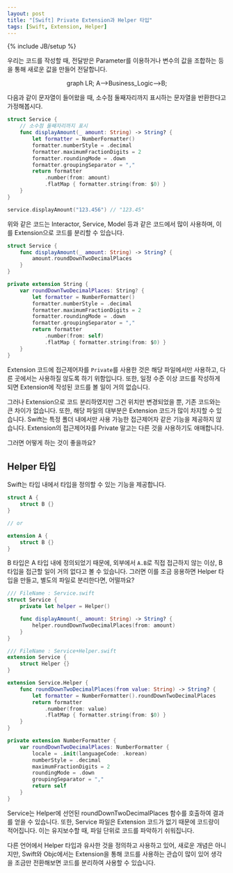 ```yaml
---
layout: post
title: "[Swift] Private Extension과 Helper 타입"
tags: [Swift, Extension, Helper]
---
```

{% include JB/setup %}

우리는 코드를 작성할 때, 전달받은 Parameter를 이용하거나 변수의 값을 조합하는 등을 통해 새로운 값을 만들어 전달합니다.

<div class="mermaid" style="display:flex;justify-content:center;"> 
graph LR;
    A-->Business_Logic-->B;
</div>

다음과 같이 문자열이 들어왔을 때, 소수점 둘째자리까지 표시하는 문자열을 반환한다고 가정해봅시다.

```swift
struct Service {
    // 소수점 둘째자리까지 표시
    func displayAmount(_ amount: String) -> String? {
        let formatter = NumberFormatter()
        formatter.numberStyle = .decimal
        formatter.maximumFractionDigits = 2
        formatter.roundingMode = .down
        formatter.groupingSeparator = ","
        return formatter
            .number(from: amount)
            .flatMap { formatter.string(from: $0) }
    }
}

service.displayAmount("123.456") // "123.45"
```

위와 같은 코드는 Interactor, Service, Model 등과 같은 코드에서 많이 사용하며, 이를 Extension으로 코드를 분리할 수 있습니다.

```swift
struct Service {
    func displayAmount(_ amount: String) -> String? {
        amount.roundDownTwoDecimalPlaces
    }
}

private extension String {
    var roundDownTwoDecimalPlaces: String? {
        let formatter = NumberFormatter()
        formatter.numberStyle = .decimal
        formatter.maximumFractionDigits = 2
        formatter.roundingMode = .down
        formatter.groupingSeparator = ","
        return formatter
            .number(from: self)
            .flatMap { formatter.string(from: $0) }
    }
}
```

Extension 코드에 접근제어자를 `Private`를 사용한 것은 해당 파일에서만 사용하고, 다른 곳에서는 사용하질 않도록 하기 위함입니다. 또한, 일정 수준 이상 코드를 작성하게 되면 Extension에 작성된 코드를 볼 일이 거의 없습니다. 

그러나 Extension으로 코드 분리하였지만 그건 위치만 변경되었을 뿐, 기존 코드와는 큰 차이가 없습니다. 또한, 해당 파일의 대부분은 Extension 코드가 많이 차지할 수 있습니다. Swift는 특정 폴더 내에서만 사용 가능한 접근제어자 같은 기능을 제공하지 않습니다. Extension의 접근제어자를 Private 말고는 다른 것을 사용하기도 애매합니다.

그러면 어떻게 하는 것이 좋을까요?

## Helper 타입

Swift는 타입 내에서 타입을 정의할 수 있는 기능을 제공합니다.

```swift
struct A {
    struct B {}
}

// or

extension A {
    struct B {}
}
```

B 타입은 A 타입 내에 정의되었기 때문에, 외부에서 `A.B`로 직접 접근하지 않는 이상, B 타입을 접근할 일이 거의 없다고 볼 수 있습니다. 그러면 이를 조금 응용하면 Helper 타입을 만들고, 별도의 파일로 분리한다면, 어떨까요?

```swift
/// FileName : Service.swift
struct Service {
    private let helper = Helper()

    func displayAmount(_ amount: String) -> String? {
        helper.roundDownTwoDecimalPlaces(from: amount)
    }
}

/// FileName : Service+Helper.swift
extension Service {
    struct Helper {}
}

extension Service.Helper {
    func roundDownTwoDecimalPlaces(from value: String) -> String? {
        let formatter = NumberFormatter().roundDownTwoDecimalPlaces
        return formatter
            .number(from: value)
            .flatMap { formatter.string(from: $0) }
    }
}

private extension NumberFormatter {
    var roundDownTwoDecimalPlaces: NumberFormatter {
        locale = .init(languageCode: .korean)
        numberStyle = .decimal
        maximumFractionDigits = 2
        roundingMode = .down
        groupingSeparator = ","
        return self
    }
}
```

Service는 Helper에 선언된 roundDownTwoDecimalPlaces 함수를 호출하여 결과를 얻을 수 있습니다. 또한, Service 파일은 Extension 코드가 없기 때문에 코드량이 적어집니다. 이는 유지보수할 때, 파일 단위로 코드를 파악하기 쉬워집니다. 

다른 언어에서 Helper 타입과 유사한 것을 정의하고 사용하고 있어, 새로운 개념은 아니지만, Swift와 Objc에서는 Extension을 통해 코드를 사용하는 관습이 많이 있어 생각을 조금만 전환해보면 코드를 분리하여 사용할 수 있습니다.